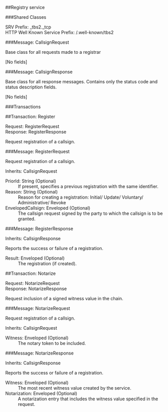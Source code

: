 ﻿

##Registry service

###Shared Classes

<dt>SRV Prefix: _tbs2._tcp

<dt>HTTP Well Known Service Prefix: /.well-known/tbs2




###Message: CallsignRequest

Base class for all requests made to a registrar

[No fields]

###Message: CallsignResponse

Base class for all response messages. Contains only the
status code and status description fields.

[No fields]

###Transactions

##Transaction: Register

<dl>
<dt>Request:  RegisterRequest
<dt>Response:  RegisterResponse
</dl>

Request registration of a callsign.

###Message: RegisterRequest

Request registration of a callsign.

<dl>
<dt>Inherits:  CallsignRequest
</dl>

<dl>
<dt>PriorId: String (Optional)
<dd>If present, specifies a previous registration with the same identifier.
<dt>Reason: String (Optional)
<dd>Reason for creating a registration:
Initial/ Update/ Voluntary/ Administrative/ Revoke
<dt>EnvelopedCallsign: Enveloped<Callsign> (Optional)
<dd>The callsign request signed by the party to which the callsign is to
be granted.
</dl>
###Message: RegisterResponse

<dl>
<dt>Inherits:  CallsignResponse
</dl>

Reports the success or failure of a registration.

<dl>
<dt>Result: Enveloped<Registration> (Optional)
<dd>The registration (if created).
</dl>
##Transaction: Notarize

<dl>
<dt>Request:  NotarizeRequest
<dt>Response:  NotarizeResponse
</dl>

Request inclusion of a signed witness value in the chain.

###Message: NotarizeRequest

Request registration of a callsign.

<dl>
<dt>Inherits:  CallsignRequest
</dl>

<dl>
<dt>Witness: Enveloped<Witness> (Optional)
<dd>The notary token to be included.
</dl>
###Message: NotarizeResponse

<dl>
<dt>Inherits:  CallsignResponse
</dl>

Reports the success or failure of a registration.

<dl>
<dt>Witness: Enveloped<Witness> (Optional)
<dd>The most recent witness value created by the service.
<dt>Notarization: Enveloped<Notarization> (Optional)
<dd>A notarization entry that includes the witness value specified in the request.
</dl>
